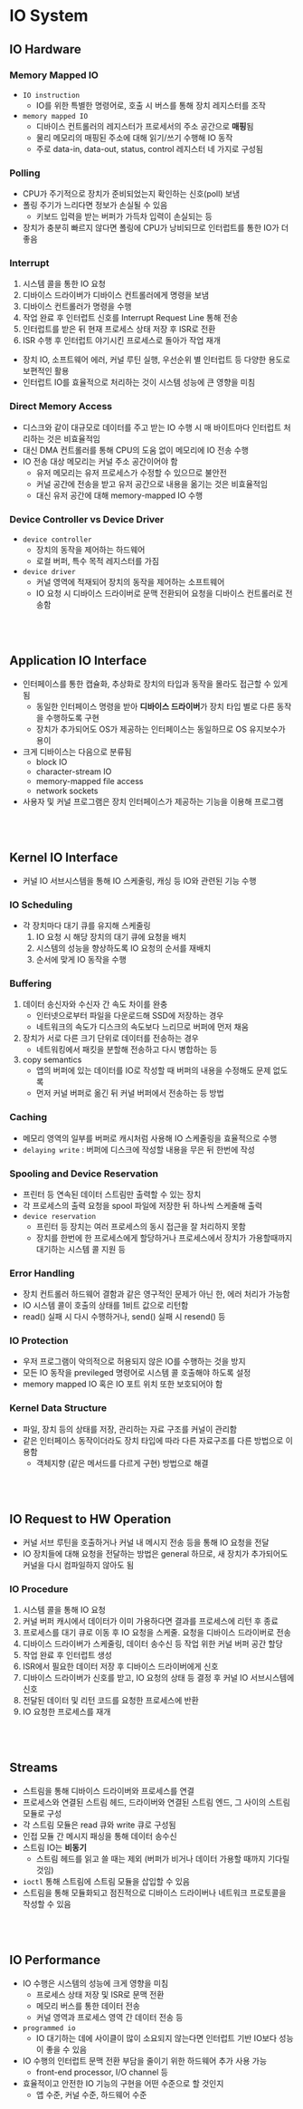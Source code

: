 # IO System

## IO Hardware

### Memory Mapped IO
* `IO instruction`
    * IO를 위한 특별한 명령어로, 호출 시 버스를 통해 장치 레지스터를 조작
* `memory mapped IO`    
    * 디바이스 컨트롤러의 레지스터가 프로세서의 주소 공간으로 **매핑**됨
    * 물리 메모리의 매핑된 주소에 대해 읽기/쓰기 수행해 IO 동작
    * 주로 data-in, data-out, status, control 레지스터 네 가지로 구성됨

### Polling
* CPU가 주기적으로 장치가 준비되었는지 확인하는 신호(poll) 보냄
* 폴링 주기가 느리다면 정보가 손실될 수 있음
    * 키보드 입력을 받는 버퍼가 가득차 입력이 손실되는 등
* 장치가 충분히 빠르지 않다면 폴링에 CPU가 낭비되므로 인터럽트를 통한 IO가 더 좋음

### Interrupt
1. 시스템 콜을 통한 IO 요청
2. 디바이스 드라이버가 디바이스 컨트롤러에게 명령을 보냄
3. 디바이스 컨트롤러가 명령을 수행
4. 작업 완료 후 인터럽트 신호를 Interrupt Request Line 통해 전송
5. 인터럽트를 받은 뒤 현재 프로세스 상태 저장 후 ISR로 전환
6. ISR 수행 후 인터럽트 야기시킨 프로세스로 돌아가 작업 재개
* 장치 IO, 소프트웨어 에러, 커널 루틴 실행, 우선순위 별 인터럽트 등 다양한 용도로 보편적인 활용
* 인터럽트 IO를 효율적으로 처리하는 것이 시스템 성능에 큰 영향을 미침

### Direct Memory Access
* 디스크와 같이 대규모로 데이터를 주고 받는 IO 수행 시 매 바이트마다 인터럽트 처리하는 것은 비효율적임
* 대신 DMA 컨트롤러를 통해 CPU의 도움 없이 메모리에 IO 전송 수행
* IO 전송 대상 메모리는 커널 주소 공간이어야 함
    * 유저 메모리는 유저 프로세스가 수정할 수 있으므로 불안전
    * 커널 공간에 전송을 받고 유저 공간으로 내용을 옮기는 것은 비효율적임
    * 대신 유저 공간에 대해 memory-mapped IO 수행

### Device Controller vs Device Driver
* `device controller`
    * 장치의 동작을 제어하는 하드웨어
    * 로컬 버퍼, 특수 목적 레지스터를 가짐
* `device driver`
    * 커널 영역에 적재되어 장치의 동작을 제어하는 소프트웨어
    * IO 요청 시 디바이스 드라이버로 문맥 전환되어 요청을 디바이스 컨트롤러로 전송함

<br/>
<br/>

## Application IO Interface
* 인터페이스를 통한 캡슐화, 추상화로 장치의 타입과 동작을 몰라도 접근할 수 있게 됨
    * 동일한 인터페이스 명령을 받아 **디바이스 드라이버**가 장치 타입 별로 다른 동작을 수행하도록 구현
    * 장치가 추가되어도 OS가 제공하는 인터페이스는 동일하므로 OS 유지보수가 용이
* 크게 디바이스는 다음으로 분류됨
    * block IO
    * character-stream IO
    * memory-mapped file access
    * network sockets
* 사용자 및 커널 프로그램은 장치 인터페이스가 제공하는 기능을 이용해 프로그램

<br/>
<br/>

## Kernel IO Interface
* 커널 IO 서브시스템을 통해 IO 스케줄링, 캐싱 등 IO와 관련된 기능 수행

### IO Scheduling
* 각 장치마다 대기 큐를 유지해 스케줄링
    1. IO 요청 시 해당 장치의 대기 큐에 요청을 배치
    2. 시스템의 성능을 향상하도록 IO 요청의 순서를 재배치
    3. 순서에 맞게 IO 동작을 수행

### Buffering
1. 데이터 송신자와 수신자 간 속도 차이를 완충
    * 인터넷으로부터 파일을 다운로드해 SSD에 저장하는 경우
    * 네트워크의 속도가 디스크의 속도보다 느리므로 버퍼에 먼저 채움
2. 장치가 서로 다른 크기 단위로 데이터를 전송하는 경우
    * 네트워킹에서 패킷을 분할해 전송하고 다시 병합하는 등
3. copy semantics
    * 앱의 버퍼에 있는 데이터를 IO로 작성할 때 버퍼의 내용을 수정해도 문제 없도록
    * 먼저 커널 버퍼로 옮긴 뒤 커널 버퍼에서 전송하는 등 방법

### Caching
* 메모리 영역의 일부를 버퍼로 캐시처럼 사용해 IO 스케줄링을 효율적으로 수행
* `delaying write` : 버퍼에 디스크에 작성할 내용을 무은 뒤 한번에 작성

### Spooling and Device Reservation
* 프린터 등 연속된 데이터 스트림만 출력할 수 있는 장치
* 각 프로세스의 출력 요청을 spool 파일에 저장한 뒤 하나씩 스케줄해 출력
* `device reservation`
    * 프린터 등 장치는 여러 프로세스의 동시 접근을 잘 처리하지 못함
    * 장치를 한번에 한 프로세스에게 할당하거나 프로세스에서 장치가 가용할때까지 대기하는 시스템 콜 지원 등

### Error Handling
* 장치 컨트롤러 하드웨어 결함과 같은 영구적인 문제가 아닌 한, 에러 처리가 가능함
* IO 시스템 콜이 호출의 상태를 1비트 값으로 리턴함
* read() 실패 시 다시 수행하거나, send() 실패 시 resend() 등

### IO Protection
* 우저 프로그램이 악의적으로 허용되지 않은 IO를 수행하는 것을 방지
* 모든 IO 동작을 previleged 명령어로 시스템 콜 호출해야 하도록 설정
* memory mapped IO 혹은 IO 포트 위치 또한 보호되어야 함

### Kernel Data Structure
* 파일, 장치 등의 상태를 저장, 관리하는 자료 구조를 커널이 관리함
* 같은 인터페이스 동작이더라도 장치 타입에 따라 다른 자료구조를 다른 방법으로 이용함
    * 객체지향 (같은 메서드를 다르게 구현) 방법으로 해결

<br/>
<br/>

## IO Request to HW Operation
* 커널 서브 루틴을 호출하거나 커널 내 메시지 전송 등을 통해 IO 요청을 전달
* IO 장치들에 대해 요청을 전달하는 방법은 general 하므로, 새 장치가 추가되어도 커널을 다시 컴파일하지 않아도 됨

### IO Procedure
1. 시스템 콜을 통해 IO 요청
2. 커널 버퍼 캐시에서 데이터가 이미 가용하다면 결과를 프로세스에 리턴 후 종료
3. 프로세스를 대기 큐로 이동 후 IO 요청을 스케줄. 요청을 디바이스 드라이버로 전송
4. 디바이스 드라이버가 스케줄링, 데이터 송수신 등 작업 위한 커널 버퍼 공간 할당
5. 작업 완료 후 인터럽트 생성
6. ISR에서 필요한 데이터 저장 후 디바이스 드라이버에게 신호
7. 디바이스 드라이버가 신호를 받고, IO 요청의 상태 등 결정 후 커널 IO 서브시스템에 신호
8. 전달된 데이터 및 리턴 코드를 요청한 프로세스에 반환
9. IO 요청한 프로세스를 재개

<br/>
<br/>

## Streams
* 스트림을 통해 디바이스 드라이버와 프로세스를 연결
* 프로세스와 연결된 스트림 헤드, 드라이버와 연결된 스트림 엔드, 그 사이의 스트림 모듈로 구성
* 각 스트림 모듈은 read 큐와 write 큐로 구성됨
* 인접 모듈 간 메시지 패싱을 통해 데이터 송수신
* 스트림 IO는 **비동기**
    * 스트림 헤드를 읽고 쓸 때는 제외 (버퍼가 비거나 데이터 가용할 때까지 기다릴 것임)
* `ioctl` 통해 스트림에 스트림 모듈을 삽입할 수 있음
* 스트림을 통해 모듈화되고 점진적으로 디바이스 드라이버나 네트워크 프로토콜을 작성할 수 있음

<br/>
<br/>

## IO Performance
* IO 수행은 시스템의 성능에 크게 영향을 미침
    * 프로세스 상태 저장 및 ISR로 문맥 전환
    * 메모리 버스를 통한 데이터 전송
    * 커널 영역과 프로세스 영역 간 데이터 전송 등
* `programmed io`
    * IO 대기하는 데에 사이클이 많이 소요되지 않는다면 인터럽트 기반 IO보다 성능이 좋을 수 있음
* IO 수행의 인터럽트 문맥 전환 부담을 줄이기 위한 하드웨어 추가 사용 가능
    * front-end processor, I/O channel 등
* 효율적이고 안전한 IO 기능의 구현을 어떤 수준으로 할 것인지
    * 앱 수준, 커널 수준, 하드웨어 수준